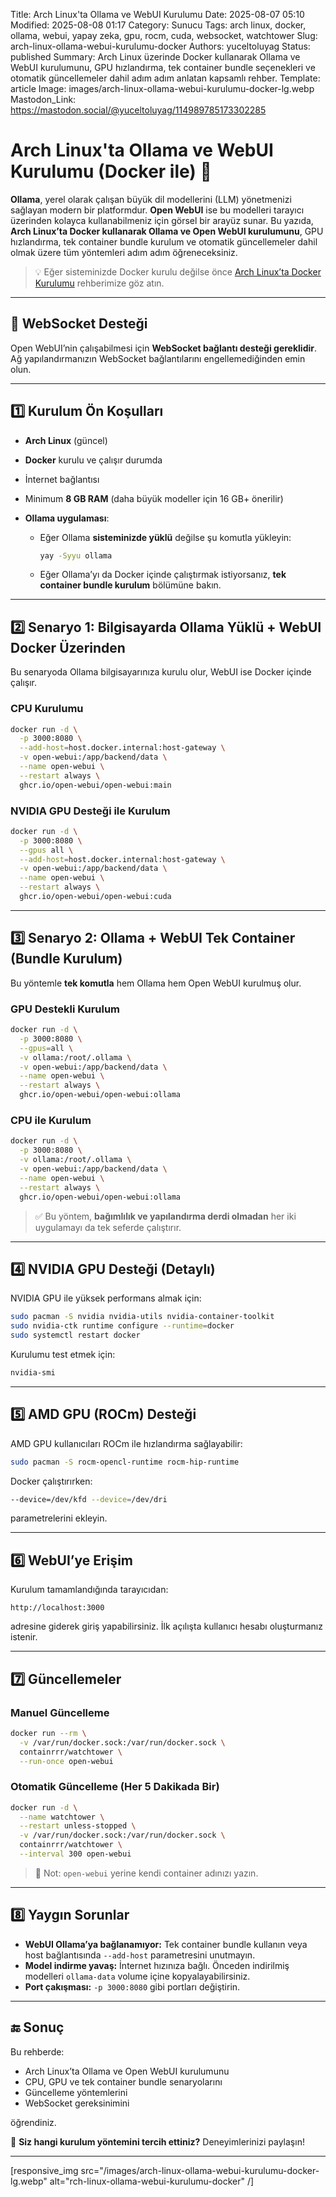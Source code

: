 Title: Arch Linux'ta Ollama ve WebUI Kurulumu
Date: 2025-08-07 05:10
Modified: 2025-08-08 01:17
Category: Sunucu
Tags: arch linux, docker, ollama, webui, yapay zeka, gpu, rocm, cuda, websocket, watchtower
Slug: arch-linux-ollama-webui-kurulumu-docker
Authors: yuceltoluyag
Status: published
Summary: Arch Linux üzerinde Docker kullanarak Ollama ve WebUI kurulumunu, GPU hızlandırma, tek container bundle seçenekleri ve otomatik güncellemeler dahil adım adım anlatan kapsamlı rehber.
Template: article
Image: images/arch-linux-ollama-webui-kurulumu-docker-lg.webp
Mastodon_Link: https://mastodon.social/@yuceltoluyag/114989785173302285

# Arch Linux'ta Ollama ve WebUI Kurulumu (Docker ile) 🤖

**Ollama**, yerel olarak çalışan büyük dil modellerini (LLM) yönetmenizi sağlayan modern bir platformdur.
**Open WebUI** ise bu modelleri tarayıcı üzerinden kolayca kullanabilmeniz için görsel bir arayüz sunar.
Bu yazıda, **Arch Linux’ta Docker kullanarak Ollama ve Open WebUI kurulumunu**, GPU hızlandırma, tek container bundle kurulum ve otomatik güncellemeler dahil olmak üzere tüm yöntemleri adım adım öğreneceksiniz.

> 💡 Eğer sisteminizde Docker kurulu değilse önce [Arch Linux’ta Docker Kurulumu](/arch-linux-docker-kurulumu) rehberimize göz atın.

---

## 🔑 WebSocket Desteği

Open WebUI’nin çalışabilmesi için **WebSocket bağlantı desteği gereklidir**.
Ağ yapılandırmanızın WebSocket bağlantılarını engellemediğinden emin olun.

---

## 1️⃣ Kurulum Ön Koşulları

* **Arch Linux** (güncel)
* **Docker** kurulu ve çalışır durumda
* İnternet bağlantısı
* Minimum **8 GB RAM** (daha büyük modeller için 16 GB+ önerilir)
* **Ollama uygulaması**:

  * Eğer Ollama **sisteminizde yüklü** değilse şu komutla yükleyin:

    ```bash
    yay -Syyu ollama
    ```
  * Eğer Ollama’yı da Docker içinde çalıştırmak istiyorsanız, **tek container bundle kurulum** bölümüne bakın.

---

## 2️⃣ Senaryo 1: Bilgisayarda Ollama Yüklü + WebUI Docker Üzerinden

Bu senaryoda Ollama bilgisayarınıza kurulu olur, WebUI ise Docker içinde çalışır.

### CPU Kurulumu

```bash
docker run -d \
  -p 3000:8080 \
  --add-host=host.docker.internal:host-gateway \
  -v open-webui:/app/backend/data \
  --name open-webui \
  --restart always \
  ghcr.io/open-webui/open-webui:main
```

### NVIDIA GPU Desteği ile Kurulum

```bash
docker run -d \
  -p 3000:8080 \
  --gpus all \
  --add-host=host.docker.internal:host-gateway \
  -v open-webui:/app/backend/data \
  --name open-webui \
  --restart always \
  ghcr.io/open-webui/open-webui:cuda
```

---

## 3️⃣ Senaryo 2: Ollama + WebUI Tek Container (Bundle Kurulum)

Bu yöntemle **tek komutla** hem Ollama hem Open WebUI kurulmuş olur.

### GPU Destekli Kurulum

```bash
docker run -d \
  -p 3000:8080 \
  --gpus=all \
  -v ollama:/root/.ollama \
  -v open-webui:/app/backend/data \
  --name open-webui \
  --restart always \
  ghcr.io/open-webui/open-webui:ollama
```

### CPU ile Kurulum

```bash
docker run -d \
  -p 3000:8080 \
  -v ollama:/root/.ollama \
  -v open-webui:/app/backend/data \
  --name open-webui \
  --restart always \
  ghcr.io/open-webui/open-webui:ollama
```

> ✅ Bu yöntem, **bağımlılık ve yapılandırma derdi olmadan** her iki uygulamayı da tek seferde çalıştırır.

---

## 4️⃣ NVIDIA GPU Desteği (Detaylı)

NVIDIA GPU ile yüksek performans almak için:

```bash
sudo pacman -S nvidia nvidia-utils nvidia-container-toolkit
sudo nvidia-ctk runtime configure --runtime=docker
sudo systemctl restart docker
```

Kurulumu test etmek için:

```bash
nvidia-smi
```

---

## 5️⃣ AMD GPU (ROCm) Desteği

AMD GPU kullanıcıları ROCm ile hızlandırma sağlayabilir:

```bash
sudo pacman -S rocm-opencl-runtime rocm-hip-runtime
```

Docker çalıştırırken:

```bash
--device=/dev/kfd --device=/dev/dri
```

parametrelerini ekleyin.

---

## 6️⃣ WebUI’ye Erişim

Kurulum tamamlandığında tarayıcıdan:

```
http://localhost:3000
```

adresine giderek giriş yapabilirsiniz.
İlk açılışta kullanıcı hesabı oluşturmanız istenir.

---

## 7️⃣ Güncellemeler

### Manuel Güncelleme

```bash
docker run --rm \
  -v /var/run/docker.sock:/var/run/docker.sock \
  containrrr/watchtower \
  --run-once open-webui
```

### Otomatik Güncelleme (Her 5 Dakikada Bir)

```bash
docker run -d \
  --name watchtower \
  --restart unless-stopped \
  -v /var/run/docker.sock:/var/run/docker.sock \
  containrrr/watchtower \
  --interval 300 open-webui
```

> 🔧 Not: `open-webui` yerine kendi container adınızı yazın.

---

## 8️⃣ Yaygın Sorunlar

* **WebUI Ollama’ya bağlanamıyor:**
  Tek container bundle kullanın veya host bağlantısında `--add-host` parametresini unutmayın.
* **Model indirme yavaş:**
  İnternet hızınıza bağlı. Önceden indirilmiş modelleri `ollama-data` volume içine kopyalayabilirsiniz.
* **Port çakışması:**
  `-p 3000:8080` gibi portları değiştirin.

---

## 🔚 Sonuç

Bu rehberde:

* Arch Linux’ta Ollama ve Open WebUI kurulumunu
* CPU, GPU ve tek container bundle senaryolarını
* Güncelleme yöntemlerini
* WebSocket gereksinimini

öğrendiniz.

💬 **Siz hangi kurulum yöntemini tercih ettiniz?** Deneyimlerinizi paylaşın!

---

[responsive_img src="/images/arch-linux-ollama-webui-kurulumu-docker-lg.webp" alt="rch-linux-ollama-webui-kurulumu-docker" /]
